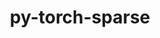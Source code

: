 ---
title: "py-torch-sparse"
layout: cache
categories: [package, develop-2024-03-24]
meta: {"versions": ["0.6.17"], "compilers": ["apple-clang@=15.0.0", "gcc@=11.4.0"], "oss": ["ubuntu22.04", "ventura"], "platforms": ["darwin", "linux"], "targets": ["aarch64", "x86_64_v3"], "stacks": ["ml-darwin-aarch64-mps", "ml-linux-x86_64-cpu", "ml-linux-x86_64-cuda", "ml-linux-x86_64-rocm", "root"], "num_specs": 4, "num_specs_by_stack": {"root": 4, "ml-darwin-aarch64-mps": 1, "ml-linux-x86_64-rocm": 1, "ml-linux-x86_64-cpu": 1, "ml-linux-x86_64-cuda": 1}}
spec_details: [{"hash": "uy53nuw5zhmht4dubo33iq3f5acjb72i", "compiler": "apple-clang@=15.0.0", "versions": ["0.6.17"], "os": "ventura", "platform": "darwin", "target": "aarch64", "variants": ["build_system=python_pip", "~cuda"], "stacks": ["root", "ml-darwin-aarch64-mps"], "size": "-", "tarball": "https://binaries.spack.io/releases/develop-2024-03-24/build_cache/darwin-ventura-aarch64/apple-clang-15.0.0/py-torch-sparse-0.6.17/darwin-ventura-aarch64-apple-clang-15.0.0-py-torch-sparse-0.6.17-uy53nuw5zhmht4dubo33iq3f5acjb72i.spack"}, {"hash": "ljhetzhicabj552ravummdbssmrtulil", "compiler": "gcc@=11.4.0", "versions": ["0.6.17"], "os": "ubuntu22.04", "platform": "linux", "target": "x86_64_v3", "variants": ["build_system=python_pip", "~cuda"], "stacks": ["ml-linux-x86_64-rocm", "root"], "size": "-", "tarball": "https://binaries.spack.io/releases/develop-2024-03-24/build_cache/linux-ubuntu22.04-x86_64_v3/gcc-11.4.0/py-torch-sparse-0.6.17/linux-ubuntu22.04-x86_64_v3-gcc-11.4.0-py-torch-sparse-0.6.17-ljhetzhicabj552ravummdbssmrtulil.spack"}, {"hash": "v34qhzlhasuuaxkkkdvbik5v7bp4zbc6", "compiler": "gcc@=11.4.0", "versions": ["0.6.17"], "os": "ubuntu22.04", "platform": "linux", "target": "x86_64_v3", "variants": ["build_system=python_pip", "~cuda"], "stacks": ["ml-linux-x86_64-cpu", "root"], "size": "-", "tarball": "https://binaries.spack.io/releases/develop-2024-03-24/build_cache/linux-ubuntu22.04-x86_64_v3/gcc-11.4.0/py-torch-sparse-0.6.17/linux-ubuntu22.04-x86_64_v3-gcc-11.4.0-py-torch-sparse-0.6.17-v34qhzlhasuuaxkkkdvbik5v7bp4zbc6.spack"}, {"hash": "hgrsx3kdgd2prggxbnjxazwrl3ohzjj6", "compiler": "gcc@=11.4.0", "versions": ["0.6.17"], "os": "ubuntu22.04", "platform": "linux", "target": "x86_64_v3", "variants": ["build_system=python_pip", "+cuda"], "stacks": ["ml-linux-x86_64-cuda", "root"], "size": "-", "tarball": "https://binaries.spack.io/releases/develop-2024-03-24/build_cache/linux-ubuntu22.04-x86_64_v3/gcc-11.4.0/py-torch-sparse-0.6.17/linux-ubuntu22.04-x86_64_v3-gcc-11.4.0-py-torch-sparse-0.6.17-hgrsx3kdgd2prggxbnjxazwrl3ohzjj6.spack"}]
---